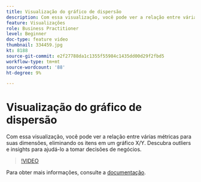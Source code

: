 ```yaml
---
title: Visualização do gráfico de dispersão
description: Com essa visualização, você pode ver a relação entre várias métricas para suas dimensões, eliminando os itens em um gráfico X/Y. Descubra outliers e insights para ajudá-lo a tomar decisões de negócios.
feature: Visualizações
role: Business Practitioner
level: Beginner
doc-type: feature video
thumbnail: 334459.jpg
kt: 8188
source-git-commit: e2f27788da1c1355f55984c1435dd00d29f2fbd5
workflow-type: tm+mt
source-wordcount: '88'
ht-degree: 9%

---
```



# Visualização do gráfico de dispersão

Com essa visualização, você pode ver a relação entre várias métricas para suas dimensões, eliminando os itens em um gráfico X/Y. Descubra outliers e insights para ajudá-lo a tomar decisões de negócios.

>[!VIDEO](https://video.tv.adobe.com/v/334459/?quality=12&learn=on)

Para obter mais informações, consulte a [documentação](https://experienceleague.adobe.com/docs/analytics/analyze/analysis-workspace/visualizations/scatterplot.html?lang=en).
